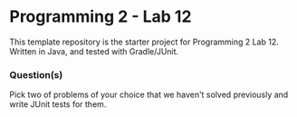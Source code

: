 # Programming 2 - Lab 12

This template repository is the starter project for Programming 2 Lab 12. Written in Java, and tested with Gradle/JUnit.

### Question(s)

Pick two of problems of your choice that we haven't solved previously and write JUnit tests for them.
